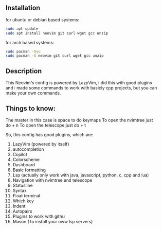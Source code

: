 ## Installation
for ubuntu or debian based systems:
```bash
sudo apt update
sudo apt install neovim git curl wget gcc unzip
```
for arch based systems:
```bash
sudo pacman -Syu
sudo pacman -S neovim git curl wget gcc unzip
```

## Description
This Neovim's config is powered by LazyVim, i did this with good plugins 
and i made some commands to work with basicly cpp projects, but you can 
make your own commands.

## Things to know:
The master in this case is space to do keymaps 
To open the nvimtree just do <Crtl> + n 
To open the telescope just do <Crtl> + t


So, this config has good plugins, which are:
1. LazyVim (powered by itself)
2. autocompletion
3. Copilot
4. Colorscheme
5. Dashboard 
6. Basic formatting 
7. Lsp (actually only work with java, javascript, python, c, cpp and lua)
8. Navigation with nvimtree and telescope
9. Statusline
10. Syntax
11. Float terminal
12. Which key
13. Indent 
14. Autopairs
15. Plugins to work with githu
16. Mason (To install your oww lsp servers)
